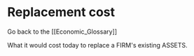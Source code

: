 # Replacement cost

Go back to the [[Economic_Glossary]]


What it would cost today to replace a FIRM's existing ASSETS.

